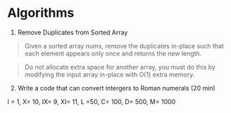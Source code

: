 
# Algorithms 

1. Remove Duplicates from Sorted Array

> Given a sorted array nums, remove the duplicates in-place such that each element appears only once and returns the new length.

> Do not allocate extra space for another array, you must do this by modifying the input array in-place with O(1) extra memory.


2. Write a code that can convert intergers to Roman numerals (20 min)

I = 1, X= 10, IX= 9, XI= 11, L =50, C= 100, D= 500, M= 1000 


